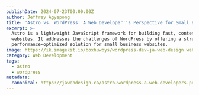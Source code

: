 ```yaml
---
publishDate: 2024-07-23T00:00:00Z
author: Jeffrey Agyepong
title: 'Astro vs. WordPress: A Web Developer''s Perspective for Small Businesses'
excerpt: >-
  Astro is a lightweight JavaScript framework for building fast, content-driven
  websites. It addresses the challenges of WordPress by offering a streamlined,
  performance-optimized solution for small business websites.
image: https://ik.imagekit.io/boxhuwbys/wordpress-dev-ja-web-design.webp
category: Web Development
tags:
  - astro
  - wordpress
metadata:
  canonical: https://jawebdesign.ca/astro-wordpress-a-web-developers-perspective
---
```

